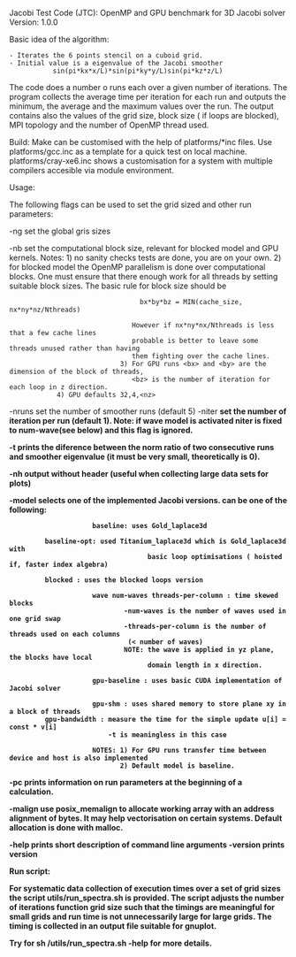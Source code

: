 Jacobi Test Code (JTC): OpenMP and GPU benchmark for 3D Jacobi solver
Version: 1.0.0


Basic idea of the algorithm:

	- Iterates the 6 points stencil on a cuboid grid.
	- Initial value is a eigenvalue of the Jacobi smoother
               sin(pi*kx*x/L)*sin(pi*ky*y/L)sin(pi*kz*z/L)

The code does a number o runs each over a given number of iterations.
The program collects the average time per iteration for each run and
outputs the minimum, the average and the maximum values over the
run. The output contains also the values of the grid size, block size
( if loops are blocked), MPI topology and the number of OpenMP thread
used.
        
Build: Make can be customised with the help of platforms/*inc files.
       Use platforms/gcc.inc as a template for a quick test on local
       machine. 
       platforms/cray-xe6.inc shows a customisation for a
       system with multiple compilers accesible via module environment.


Usage:

The following flags can be used to set the grid sized and other run parameters:

-ng <nx> <ny> <nz>       set the global gris sizes

-nb <bx> <by> <bz>       set the computational block size, relevant for blocked model and GPU kernels.
                         Notes: 1) no sanity checks tests are done, you are on your own.
                                2) for blocked model the OpenMP parallelism is done over
                                   computational blocks. One must ensure that there
                                   enough work for all threads by setting suitable 
                                   block sizes.
                                   The basic rule for block size should be 

                                     bx*by*bz = MIN(cache_size, nx*ny*nz/Nthreads) 
 
                                   However if nx*ny*nx/Nthreads is less that a few cache lines 
                                   probable is better to leave some threads unused rather than having 
                                   them fighting over the cache lines.
                                3) For GPU runs <bx> and <by> are the dimension of the block of threads,
                                   <bz> is the number of iteration for each loop in z direction.
				4) GPU defaults 32,4,<nz>
                         
-nruns <n>               set the number of smoother runs (default 5)
-niter <b>               set the number of iteration per run (default 1).
                         Note: if wave model is activated niter is fixed to num-wave(see below) 
                               and this flag is ignored. 

-t                       prints the diference between the norm ratio of two consecutive
			 runs and smoother eigenvalue (it must be very small, theoretically is 0).

-nh                      output without header (useful when collecting large data sets for plots)

-model <name>            selects one of the implemented Jacobi versions.
                         <name> can be one of the following:

                         baseline: uses Gold_laplace3d

			 baseline-opt: used Titanium_laplace3d which is Gold_laplace3d with
                                       basic loop optimisations ( hoisted if, faster index algebra)
                  
			 blocked : uses the blocked loops version

                         wave num-waves threads-per-column : time skewed blocks
                                 -num-waves is the number of waves used in one grid swap
                                 -threads-per-column is the number of threads used on each columns 
                                  (< number of waves)
                                 NOTE: the wave is applied in yz plane, the blocks have local
                                       domain length in x direction.      

                         gpu-baseline : uses basic CUDA implementation of Jacobi solver
                                        
                         gpu-shm : uses shared memory to store plane xy in a block of threads  
			 gpu-bandwidth : measure the time for the simple update u[i] = const * v[i]
			                 -t is meaningless in this case
                          
                         NOTES: 1) For GPU runs transfer time between device and host is also implemented      
                                2) Default model is baseline.

-pc                      prints information on run parameters at the beginning of a calculation.

-malign <n>              use posix_memalign to allocate working array with an address alignment of <n> bytes. 
                         It may help vectorisation on certain systems.
                         Default allocation is done with malloc.

-help                   prints short description of command line arguments
-version                prints version


Run script:

For systematic data collection of execution times over a set of grid
sizes the script utils/run_spectra.sh is provided.  The script adjusts
the number of iterations function grid size such that the timings are
meaningful for small grids and run time is not unnecessarily large for
large grids. The timing is collected in an output file suitable for
gnuplot.

Try for sh <path>/utils/run_spectra.sh -help for more details.

   



